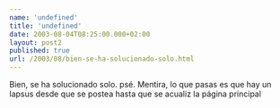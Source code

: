 ```yaml
---
name: 'undefined'
title: 'undefined'
date: 2003-08-04T08:25:00.000+02:00
layout: post2
published: true
url: /2003/08/bien-se-ha-solucionado-solo.html
---
```


Bien, se ha solucionado solo. psé. Mentira, lo que pasas es que hay un lapsus desde que se postea hasta que se acualiz la página principal